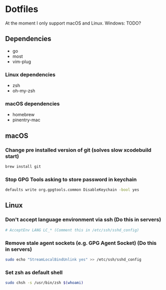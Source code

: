 # Dotfiles

At the moment I only support macOS and Linux. Windows: TODO?

## Dependencies

- go
- most
- vim-plug

### Linux dependencies

- zsh
- oh-my-zsh

### macOS dependencies

- homebrew
- pinentry-mac

## macOS

### Change pre installed version of git (solves slow xcodebuild start)

```bash
brew install git
```

### Stop GPG Tools asking to store password in keychain

```bash
defaults write org.gpgtools.common DisableKeychain -bool yes
```

## Linux

### Don't accept language environment via ssh (Do this in servers)

```bash
# AcceptEnv LANG LC_* (Comment this in /etc/ssh/sshd_config)
```

### Remove stale agent sockets (e.g. GPG Agent Socket) (Do this in servers)

```bash
sudo echo "StreamLocalBindUnlink yes" >> /etc/ssh/sshd_config
```

### Set zsh as default shell

```bash
sudo chsh -s /usr/bin/zsh $(whoami)
```
